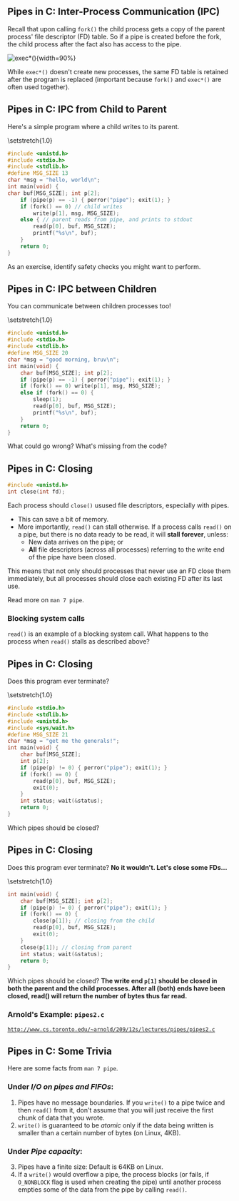 ## Pipes in C: Inter-Process Communication (IPC)

Recall that upon calling `fork()` the child process gets a copy of the parent process' file descriptor (FD) table. So if a pipe is created before the fork, the child process after the fact also has access to the pipe.

![`exec*()`](figures/exec.png){width=90%}

While `exec*()` doesn't create new processes, the same FD table is retained after the program is replaced (important because `fork()` and `exec*()` are often used together).

## Pipes in C: IPC from Child to Parent

Here's a simple program where a child writes to its parent.

\setstretch{1.0}

```c
#include <unistd.h>
#include <stdio.h>
#include <stdlib.h>
#define MSG_SIZE 13
char *msg = "hello, world\n";
int main(void) {
char buf[MSG_SIZE]; int p[2];
    if (pipe(p) == -1) { perror("pipe"); exit(1); }
    if (fork() == 0) // child writes
        write(p[1], msg, MSG_SIZE);
    else { // parent reads from pipe, and prints to stdout
        read(p[0], buf, MSG_SIZE);
        printf("%s\n", buf);
    }
    return 0;
}
```

As an exercise, identify safety checks you might want to perform.

## Pipes in C: IPC between Children

You can communicate between children processes too!

\setstretch{1.0}

```c
#include <unistd.h>
#include <stdio.h>
#include <stdlib.h>
#define MSG_SIZE 20
char *msg = "good morning, bruv\n";
int main(void) {
    char buf[MSG_SIZE]; int p[2];
    if (pipe(p) == -1) { perror("pipe"); exit(1); }
    if (fork() == 0) write(p[1], msg, MSG_SIZE);
    else if (fork() == 0) {
        sleep(1);
        read(p[0], buf, MSG_SIZE);
        printf("%s\n", buf);
    }
    return 0;
}
```

What could go wrong? What's missing from the code?

## Pipes in C: Closing

```c
#include <unistd.h>
int close(int fd);
```

Each process should `close()` usused file descriptors, especially with pipes.

- This can save a bit of memory.
- More importantly, `read()` can stall otherwise. If a process calls `read()` on a pipe, but there is no data ready to be read, it will **stall forever**, unless:
  - New data arrives on the pipe; or
  - **All** file descriptors (across all processes) referring to
    the write end of the pipe have been closed.

This means that not only should processes that never use an FD close them immediately, but all processes should close each existing FD after its last use.

Read more on `man 7 pipe`.

### Blocking system calls

`read()` is an example of a blocking system call. What happens to the process when `read()` stalls as described above?

## Pipes in C: Closing

Does this program ever terminate?

\setstretch{1.0}

```c
#include <stdio.h>
#include <stdlib.h>
#include <unistd.h>
#include <sys/wait.h>
#define MSG_SIZE 21
char *msg = "get me the generals!";
int main(void) {
    char buf[MSG_SIZE];
    int p[2];
    if (pipe(p) != 0) { perror("pipe"); exit(1); }
    if (fork() == 0) {
        read(p[0], buf, MSG_SIZE);
        exit(0);
    }
    int status; wait(&status);
    return 0;
}
```

Which pipes should be closed?

## Pipes in C: Closing

Does this program ever terminate? **No it wouldn't. Let's close some FDs...**

\setstretch{1.0}

```c
int main(void) {
    char buf[MSG_SIZE]; int p[2];
    if (pipe(p) != 0) { perror("pipe"); exit(1); }
    if (fork() == 0) {
        close(p[1]); // closing from the child
        read(p[0], buf, MSG_SIZE);
        exit(0);
    }
    close(p[1]); // closing from parent
    int status; wait(&status);
    return 0;
}
```

Which pipes should be closed? **The write end `p[1]` should be closed in both the parent and the child processes. After all (both) ends have been closed, read() will return the number of bytes thus far read.**

### Arnold's Example: `pipes2.c`

[`http://www.cs.toronto.edu/~arnold/209/12s/lectures/pipes/pipes2.c`](http://www.cs.toronto.edu/~arnold/209/12s/lectures/pipes/pipes2.c)

## Pipes in C: Some Trivia

Here are some facts from `man 7 pipe`.

### Under _I/O on pipes and FIFOs_:

1. Pipes have no message boundaries. If you `write()` to a pipe twice and then `read()` from it, don't assume that you will just receive the first chunk of data that you wrote.
2. `write()` is guaranteed to be _atomic_ only if the data being written is smaller than a certain number of bytes (on Linux, 4KB).

### Under _Pipe capacity_:

3. Pipes have a finite size: Default is 64KB on Linux.
4. If a `write()` would overflow a pipe, the process blocks (or fails, if `O_NONBLOCK` flag is used when creating the pipe) until another process empties some of the data from the pipe by calling `read()`.
